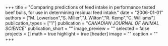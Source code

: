 +++
title = "Comparing predictions of feed intake in performance tested beef bulls, for use in determining residual feed intake."
date = "2006-01-01"
authors = ["M. Lowerison","S. Miller","J. Wilton","R. Kemp","C. Williams"]
publication_types = ["1"]
publication = "_CANADIAN JOURNAL OF ANIMAL SCIENCE_"
publication_short = ""
image_preview = ""
selected = false
projects = []
math = true
highlight = true
[header]
image = ""
caption = ""
+++

